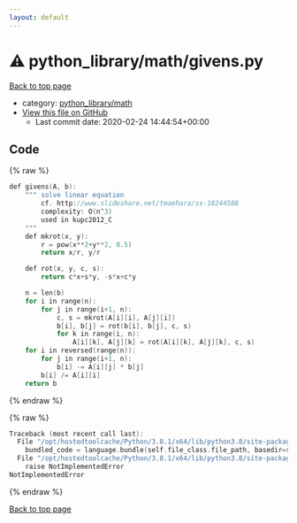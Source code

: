 ```yaml
---
layout: default
---
```


<!-- mathjax config similar to math.stackexchange -->
<script type="text/javascript" async
  src="https://cdnjs.cloudflare.com/ajax/libs/mathjax/2.7.5/MathJax.js?config=TeX-MML-AM_CHTML">
</script>
<script type="text/x-mathjax-config">
  MathJax.Hub.Config({
    TeX: { equationNumbers: { autoNumber: "AMS" }},
    tex2jax: {
      inlineMath: [ ['$','$'] ],
      processEscapes: true
    },
    "HTML-CSS": { matchFontHeight: false },
    displayAlign: "left",
    displayIndent: "2em"
  });
</script>

<script type="text/javascript" src="https://cdnjs.cloudflare.com/ajax/libs/jquery/3.4.1/jquery.min.js"></script>
<script src="https://cdn.jsdelivr.net/npm/jquery-balloon-js@1.1.2/jquery.balloon.min.js" integrity="sha256-ZEYs9VrgAeNuPvs15E39OsyOJaIkXEEt10fzxJ20+2I=" crossorigin="anonymous"></script>
<script type="text/javascript" src="../../../assets/js/copy-button.js"></script>
<link rel="stylesheet" href="../../../assets/css/copy-button.css" />


# :warning: python_library/math/givens.py

<a href="../../../index.html">Back to top page</a>

* category: <a href="../../../index.html#fcc812ea527936762e2a2536e11e6960">python_library/math</a>
* <a href="{{ site.github.repository_url }}/blob/master/python_library/math/givens.py">View this file on GitHub</a>
    - Last commit date: 2020-02-24 14:44:54+00:00




## Code

<a id="unbundled"></a>
{% raw %}
```cpp
def givens(A, b):
    """ solve linear equation
        cf. http://www.slideshare.net/tmaehara/ss-18244588
        complexity: O(n^3)
        used in kupc2012_C
    """
    def mkrot(x, y):
        r = pow(x**2+y**2, 0.5)
        return x/r, y/r

    def rot(x, y, c, s):
        return c*x+s*y, -s*x+c*y

    n = len(b)
    for i in range(n):
        for j in range(i+1, n):
            c, s = mkrot(A[i][i], A[j][i])
            b[i], b[j] = rot(b[i], b[j], c, s)
            for k in range(i, n):
                A[i][k], A[j][k] = rot(A[i][k], A[j][k], c, s)
    for i in reversed(range(n)):
        for j in range(i+1, n):
            b[i] -= A[i][j] * b[j]
        b[i] /= A[i][i]
    return b

```
{% endraw %}

<a id="bundled"></a>
{% raw %}
```cpp
Traceback (most recent call last):
  File "/opt/hostedtoolcache/Python/3.8.1/x64/lib/python3.8/site-packages/onlinejudge_verify/docs.py", line 348, in write_contents
    bundled_code = language.bundle(self.file_class.file_path, basedir=self.cpp_source_path)
  File "/opt/hostedtoolcache/Python/3.8.1/x64/lib/python3.8/site-packages/onlinejudge_verify/languages/python.py", line 68, in bundle
    raise NotImplementedError
NotImplementedError

```
{% endraw %}

<a href="../../../index.html">Back to top page</a>

